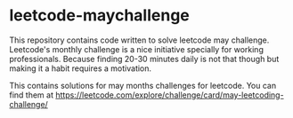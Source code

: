 # leetcode-maychallenge
This repository contains code written to solve leetcode may challenge.
Leetcode's monthly challenge is a nice initiative specially for working professionals.
Because finding 20-30 minutes daily is not that though but making it a habit requires a motivation.

This contains solutions for may months challenges for leetcode.
You can find them at https://leetcode.com/explore/challenge/card/may-leetcoding-challenge/
